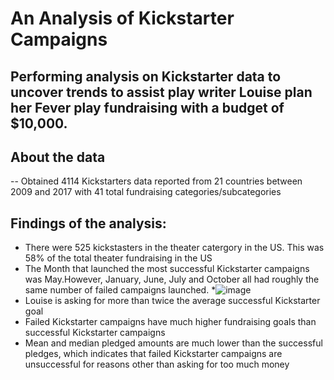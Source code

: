 # An Analysis of Kickstarter Campaigns
Performing analysis on Kickstarter data to uncover trends to assist play writer Louise plan her Fever play fundraising with a budget of $10,000. 
--
## About the data
--
Obtained 4114 Kickstarters data reported from 21 countries between 2009 and 2017 with 41 total fundraising categories/subcategories
## Findings of the analysis:
* There were 525 kickstasters in the theater catergory in the US. This was 58% of the total theater fundraising in the US
* The Month that launched the most successful Kickstarter campaigns was May.However, January, June, July and October all had roughly the same number of failed campaigns launched.
*![image](https://user-images.githubusercontent.com/98235755/155403305-531b3c4b-72c6-40b0-ac3d-9a1865df5f75.png)
* Louise is asking for more than twice the average successful Kickstarter goal
* Failed Kickstarter campaigns have much higher fundraising goals than successful Kickstarter campaigns
* Mean and median pledged amounts are much lower than the successful pledges, which indicates that failed Kickstarter campaigns are unsuccessful for reasons other than asking for too much money
